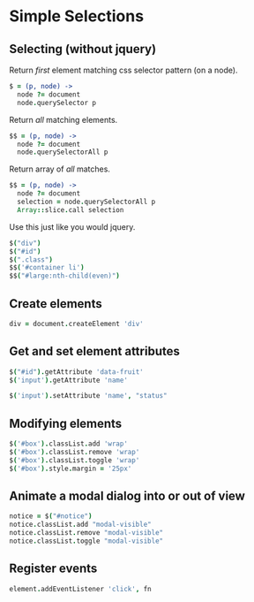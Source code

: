 Simple Selections
=================


## Selecting (without jquery)

Return *first* element matching css selector pattern (on a node).

```coffeescript
$ = (p, node) ->
  node ?= document
  node.querySelector p
```
Return *all* matching elements.

```coffeescript
$$ = (p, node) ->
  node ?= document
  node.querySelectorAll p
```
Return array of *all* matches.

```coffeescript
$$ = (p, node) ->
  node ?= document
  selection = node.querySelectorAll p
  Array::slice.call selection
```
Use this just like you would jquery.

```coffeescript
$("div")
$("#id")
$(".class")
$$('#container li')
$$("#large:nth-child(even)")
```

## Create elements

```coffeescript
div = document.createElement 'div'
```

## Get and set element attributes

```coffeescript
$("#id").getAttribute 'data-fruit'
$('input').getAttribute 'name'

$('input').setAttribute 'name', "status"
```

## Modifying elements

```coffeescript
$('#box').classList.add 'wrap'
$('#box').classList.remove 'wrap'
$('#box').classList.toggle 'wrap'
$('#box').style.margin = '25px'
```

## Animate a modal dialog into or out of view

```coffeescript
notice = $("#notice")
notice.classList.add "modal-visible"
notice.classList.remove "modal-visible"
notice.classList.toggle "modal-visible"
```

## Register events

```coffeescript
element.addEventListener 'click', fn
```
